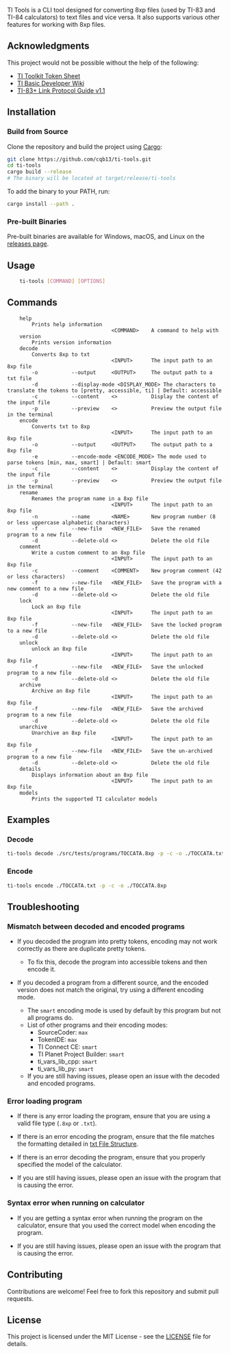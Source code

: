 TI Tools is a CLI tool designed for converting 8xp files (used by TI-83 and TI-84 calculators) to text files and vice versa. It also supports various other features for working with 8xp files.

## Acknowledgments

This project would not be possible without the help of the following:

- [TI Toolkit Token Sheet](https://github.com/TI-Toolkit/tokens)
- [TI Basic Developer Wiki](http://tibasicdev.wikidot.com/tokens)
- [TI-83+ Link Protocol Guide v1.1](https://merthsoft.com/linkguide/ti83+/fformat.html)

## Installation

### Build from Source

Clone the repository and build the project using [Cargo](https://doc.rust-lang.org/cargo/getting-started/installation.html):

```sh
git clone https://github.com/cqb13/ti-tools.git
cd ti-tools
cargo build --release
# The binary will be located at target/release/ti-tools
```

To add the binary to your PATH, run:

```sh
cargo install --path .
```

### Pre-built Binaries

Pre-built binaries are available for Windows, macOS, and Linux on the [releases page](https://github.com/cqb13/ti-tools/releases).

## Usage

```sh
    ti-tools [COMMAND] [OPTIONS]
```

## Commands

```
    help
        Prints help information
                                  <COMMAND>    A command to help with
    version
        Prints version information
    decode
        Converts 8xp to txt
                                  <INPUT>      The input path to an 8xp file
        -o           --output     <OUTPUT>     The output path to a txt file
        -d           --display-mode <DISPLAY_MODE> The characters to translate the tokens to [pretty, accessible, ti] | Default: accessible
        -c           --content    <>           Display the content of the input file
        -p           --preview    <>           Preview the output file in the terminal
    encode
        Converts txt to 8xp
                                  <INPUT>      The input path to an 8xp file
        -o           --output     <OUTPUT>     The output path to a 8xp file
        -e           --encode-mode <ENCODE_MODE> The mode used to parse tokens [min, max, smart] | Default: smart
        -c           --content    <>           Display the content of the input file
        -p           --preview    <>           Preview the output file in the terminal
    rename
        Renames the program name in a 8xp file
                                  <INPUT>      The input path to an 8xp file
        -n           --name       <NAME>       New program number (8 or less uppercase alphabetic characters)
        -f           --new-file   <NEW_FILE>   Save the renamed program to a new file
        -d           --delete-old <>           Delete the old file
    comment
        Write a custom comment to an 8xp file
                                  <INPUT>      The input path to an 8xp file
        -c           --comment    <COMMENT>    New program comment (42 or less characters)
        -f           --new-file   <NEW_FILE>   Save the program with a new comment to a new file
        -d           --delete-old <>           Delete the old file
    lock
        Lock an 8xp file
                                  <INPUT>      The input path to an 8xp file
        -f           --new-file   <NEW_FILE>   Save the locked program to a new file
        -d           --delete-old <>           Delete the old file
    unlock
        unlock an 8xp file
                                  <INPUT>      The input path to an 8xp file
        -f           --new-file   <NEW_FILE>   Save the unlocked program to a new file
        -d           --delete-old <>           Delete the old file
    archive
        Archive an 8xp file
                                  <INPUT>      The input path to an 8xp file
        -f           --new-file   <NEW_FILE>   Save the archived program to a new file
        -d           --delete-old <>           Delete the old file
    unarchive
        Unarchive an 8xp file
                                  <INPUT>      The input path to an 8xp file
        -f           --new-file   <NEW_FILE>   Save the un-archived program to a new file
        -d           --delete-old <>           Delete the old file
    details
        Displays information about an 8xp file
                                  <INPUT>      The input path to an 8xp file
    models
        Prints the supported TI calculator models
```

## Examples

### Decode

```sh
ti-tools decode ./src/tests/programs/TOCCATA.8xp -p -c -o ./TOCCATA.txt
```

### Encode

```sh
ti-tools encode ./TOCCATA.txt -p -c -o ./TOCCATA.8xp
```

## Troubleshooting

### Mismatch between decoded and encoded programs

- If you decoded the program into pretty tokens, encoding may not work correctly as there are duplicate pretty tokens.

  - To fix this, decode the program into accessible tokens and then encode it.

- If you decoded a program from a different source, and the encoded version does not match the original, try using a different encoding mode.
  - The `smart` encoding mode is used by default by this program but not all programs do.
  - List of other programs and their encoding modes:
    - SourceCoder: `max`
    - TokenIDE: `max`
    - TI Connect CE: `smart`
    - TI Planet Project Builder: `smart`
    - ti_vars_lib_cpp: `smart`
    - ti_vars_lib_py: `smart`
  - If you are still having issues, please open an issue with the decoded and encoded programs.

### Error loading program

- If there is any error loading the program, ensure that you are using a valid file type (`.8xp` or `.txt`).
- If there is an error encoding the program, ensure that the file matches the formatting detailed in [txt File Structure](txt-file-structure).
- If there is an error decoding the program, ensure that you properly specified the model of the calculator.

- If you are still having issues, please open an issue with the program that is causing the error.

### Syntax error when running on calculator

- If you are getting a syntax error when running the program on the calculator, ensure that you used the correct model when encoding the program.

- If you are still having issues, please open an issue with the program that is causing the error.

## Contributing

Contributions are welcome! Feel free to fork this repository and submit pull requests.

## License

This project is licensed under the MIT License - see the [LICENSE](LICENSE) file for details.
